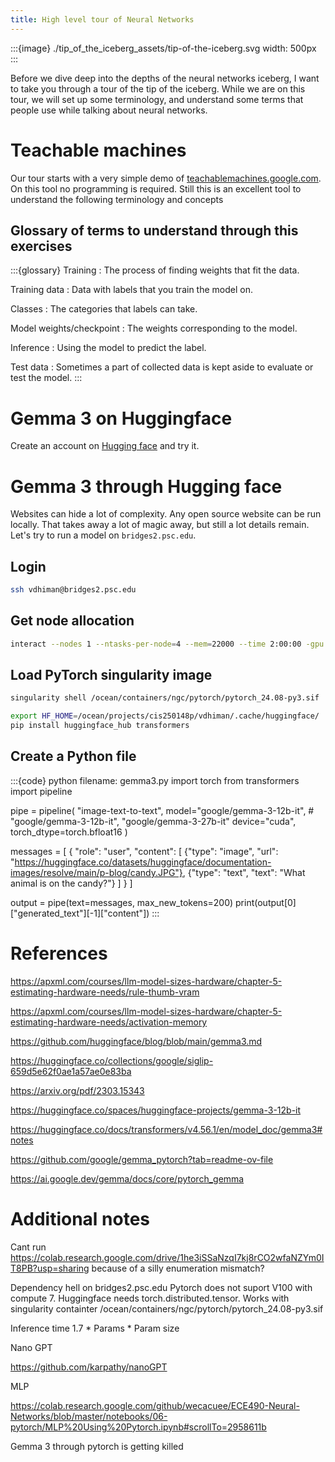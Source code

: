 ```yaml
---
title: High level tour of Neural Networks
---
```


:::{image} ./tip_of_the_iceberg_assets/tip-of-the-iceberg.svg
width: 500px
:::

Before we dive deep into the depths of the neural networks iceberg, I want to
take you through a tour of the tip of the iceberg. While we are on this
tour, we will set up some terminology, and understand some terms that people
use while talking about neural networks.

# Teachable machines

Our tour starts with a very simple demo of [teachablemachines.google.com](https://teachablemachine.withgoogle.com/train).
On this tool no programming is required.
Still this is an excellent tool to understand the following terminology and
concepts

## Glossary of terms to understand through this exercises


:::{glossary}
Training
: The process of finding weights that fit the data.

Training data
: Data with labels that you train the model on.

Classes
: The categories that labels can take.

Model weights/checkpoint
: The weights corresponding to the model.

Inference
: Using the model to predict the label.

Test data
: Sometimes a part of collected data is kept aside to evaluate or
test the model.
:::


# Gemma 3 on Huggingface

Create an account on [Hugging face](https://huggingface.co/google/gemma-3-12b-it) and try it.

# Gemma 3 through Hugging face

Websites can hide a lot of complexity. Any open source website can be run
locally. That takes away a lot of magic away, but still a lot details remain.
Let's try to run a model on `bridges2.psc.edu`.

## Login

```bash
ssh vdhiman@bridges2.psc.edu
```
## Get node allocation

```bash
interact --nodes 1 --ntasks-per-node=4 --mem=22000 --time 2:00:00 -gpu
```

## Load PyTorch singularity image

```bash
singularity shell /ocean/containers/ngc/pytorch/pytorch_24.08-py3.sif
```

```bash
export HF_HOME=/ocean/projects/cis250148p/vdhiman/.cache/huggingface/
pip install huggingface_hub transformers
```

## Create a Python file

:::{code} python
filename: gemma3.py
import torch
from transformers import pipeline

pipe = pipeline(
    "image-text-to-text",
    model="google/gemma-3-12b-it", # "google/gemma-3-12b-it", "google/gemma-3-27b-it" 
    device="cuda",
    torch_dtype=torch.bfloat16
)

messages = [
    {
        "role": "user",
        "content": [
            {"type": "image", "url": "https://huggingface.co/datasets/huggingface/documentation-images/resolve/main/p-blog/candy.JPG"},
            {"type": "text", "text": "What animal is on the candy?"}
        ]
    }
]

output = pipe(text=messages, max_new_tokens=200)
print(output[0]["generated_text"][-1]["content"])
:::




# References

https://apxml.com/courses/llm-model-sizes-hardware/chapter-5-estimating-hardware-needs/rule-thumb-vram

https://apxml.com/courses/llm-model-sizes-hardware/chapter-5-estimating-hardware-needs/activation-memory

https://github.com/huggingface/blog/blob/main/gemma3.md

https://huggingface.co/collections/google/siglip-659d5e62f0ae1a57ae0e83ba

https://arxiv.org/pdf/2303.15343

https://huggingface.co/spaces/huggingface-projects/gemma-3-12b-it

https://huggingface.co/docs/transformers/v4.56.1/en/model_doc/gemma3#notes

https://github.com/google/gemma_pytorch?tab=readme-ov-file

https://ai.google.dev/gemma/docs/core/pytorch_gemma

# Additional notes

Cant run https://colab.research.google.com/drive/1he3iSSaNzqI7kj8rCO2wfaNZYm0IT8PB?usp=sharing
because of a silly enumeration mismatch?

Dependency hell on bridges2.psc.edu Pytorch  does not suport V100  with
compute 7. Huggingface needs torch.distributed.tensor. Works with singularity
containter  /ocean/containers/ngc/pytorch/pytorch_24.08-py3.sif

Inference time
1.7 * Params * Param size

Nano GPT

https://github.com/karpathy/nanoGPT

MLP

https://colab.research.google.com/github/wecacuee/ECE490-Neural-Networks/blob/master/notebooks/06-pytorch/MLP%20Using%20Pytorch.ipynb#scrollTo=2958611b

Gemma 3 through pytorch is getting killed
